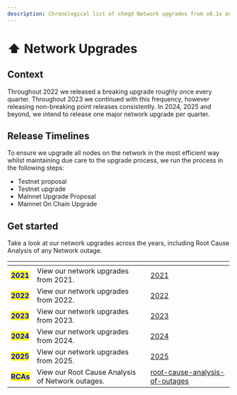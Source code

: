 ```yaml
---
description: Chronological list of cheqd Network upgrades from v0.1x onwards.
---
```


# ⬆️ Network Upgrades

## Context

Throughout 2022 we released a breaking upgrade roughly once every quarter. Throughout 2023 we continued with this frequency, however releasing non-breaking point releases consistently. In 2024, 2025 and beyond, we intend to release one major network upgrade per quarter.

## Release Timelines

To ensure we upgrade all nodes on the network in the most efficient way whilst maintaining due care to the upgrade process, we run the process in the following steps:

* Testnet proposal
* Testnet upgrade
* Mainnet Upgrade Proposal
* Mainnet On Chain Upgrade

## Get started

Take a look at our network upgrades across the years, including Root Cause Analysis of any Network outage.&#x20;

<table data-view="cards"><thead><tr><th></th><th></th><th data-hidden data-card-target data-type="content-ref"></th></tr></thead><tbody><tr><td><mark style="color:blue;"><strong>2021</strong></mark></td><td>View our network upgrades from 2021.</td><td><a href="2021/">2021</a></td></tr><tr><td><mark style="color:blue;"><strong>2022</strong></mark></td><td>View our network upgrades from 2022.</td><td><a href="2022/">2022</a></td></tr><tr><td><mark style="color:blue;"><strong>2023</strong></mark></td><td>View our network upgrades from 2023.</td><td><a href="2023/">2023</a></td></tr><tr><td><mark style="color:blue;"><strong>2024</strong></mark></td><td>View our network upgrades from 2024.</td><td><a href="2024/">2024</a></td></tr><tr><td><mark style="color:blue;"><strong>2025</strong></mark></td><td>View our network upgrades from 2025.</td><td><a href="2025/">2025</a></td></tr><tr><td><mark style="color:blue;"><strong>RCAs</strong></mark></td><td>View our Root Cause Analysis of Network outages.</td><td><a href="root-cause-analysis-of-outages/">root-cause-analysis-of-outages</a></td></tr></tbody></table>

